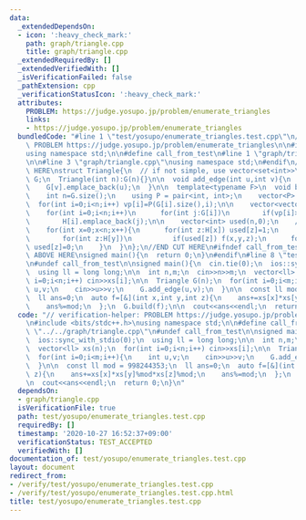 ```yaml
---
data:
  _extendedDependsOn:
  - icon: ':heavy_check_mark:'
    path: graph/triangle.cpp
    title: graph/triangle.cpp
  _extendedRequiredBy: []
  _extendedVerifiedWith: []
  _isVerificationFailed: false
  _pathExtension: cpp
  _verificationStatusIcon: ':heavy_check_mark:'
  attributes:
    PROBLEM: https://judge.yosupo.jp/problem/enumerate_triangles
    links:
    - https://judge.yosupo.jp/problem/enumerate_triangles
  bundledCode: "#line 1 \"test/yosupo/enumerate_triangles.test.cpp\"\n// verification-helper:\
    \ PROBLEM https://judge.yosupo.jp/problem/enumerate_triangles\n\n#include <bits/stdc++.h>\n\
    using namespace std;\n\n#define call_from_test\n#line 1 \"graph/triangle.cpp\"\
    \n\n#line 3 \"graph/triangle.cpp\"\nusing namespace std;\n#endif\n//BEGIN CUT\
    \ HERE\nstruct Triangle{\n  // if not simple, use vector<set<int>>\n  vector<vector<int>>\
    \ G;\n  Triangle(int n):G(n){}\n\n  void add_edge(int u,int v){\n    G[u].emplace_back(v);\n\
    \    G[v].emplace_back(u);\n  }\n\n  template<typename F>\n  void build(F f){\n\
    \    int n=G.size();\n    using P = pair<int, int>;\n    vector<P> vp(n);\n  \
    \  for(int i=0;i<n;i++) vp[i]=P(G[i].size(),i);\n\n    vector<vector<int>> H(n);\n\
    \    for(int i=0;i<n;i++)\n      for(int j:G[i])\n        if(vp[i]>vp[j])\n  \
    \        H[i].emplace_back(j);\n\n    vector<int> used(n,0);\n    // x->y->z\n\
    \    for(int x=0;x<n;x++){\n      for(int z:H[x]) used[z]=1;\n      for(int y:H[x])\n\
    \        for(int z:H[y])\n          if(used[z]) f(x,y,z);\n      for(int z:H[x])\
    \ used[z]=0;\n    }\n  }\n};\n//END CUT HERE\n#ifndef call_from_test\n//INSERT\
    \ ABOVE HERE\nsigned main(){\n  return 0;\n}\n#endif\n#line 8 \"test/yosupo/enumerate_triangles.test.cpp\"\
    \n#undef call_from_test\n\nsigned main(){\n  cin.tie(0);\n  ios::sync_with_stdio(0);\n\
    \  using ll = long long;\n\n  int n,m;\n  cin>>n>>m;\n  vector<ll> xs(n);\n  for(int\
    \ i=0;i<n;i++) cin>>xs[i];\n\n  Triangle G(n);\n  for(int i=0;i<m;i++){\n    int\
    \ u,v;\n    cin>>u>>v;\n    G.add_edge(u,v);\n  }\n\n  const ll mod = 998244353;\n\
    \  ll ans=0;\n  auto f=[&](int x,int y,int z){\n    ans+=xs[x]*xs[y]%mod*xs[z]%mod;\n\
    \    ans%=mod;\n  };\n  G.build(f);\n\n  cout<<ans<<endl;\n  return 0;\n}\n"
  code: "// verification-helper: PROBLEM https://judge.yosupo.jp/problem/enumerate_triangles\n\
    \n#include <bits/stdc++.h>\nusing namespace std;\n\n#define call_from_test\n#include\
    \ \"../../graph/triangle.cpp\"\n#undef call_from_test\n\nsigned main(){\n  cin.tie(0);\n\
    \  ios::sync_with_stdio(0);\n  using ll = long long;\n\n  int n,m;\n  cin>>n>>m;\n\
    \  vector<ll> xs(n);\n  for(int i=0;i<n;i++) cin>>xs[i];\n\n  Triangle G(n);\n\
    \  for(int i=0;i<m;i++){\n    int u,v;\n    cin>>u>>v;\n    G.add_edge(u,v);\n\
    \  }\n\n  const ll mod = 998244353;\n  ll ans=0;\n  auto f=[&](int x,int y,int\
    \ z){\n    ans+=xs[x]*xs[y]%mod*xs[z]%mod;\n    ans%=mod;\n  };\n  G.build(f);\n\
    \n  cout<<ans<<endl;\n  return 0;\n}\n"
  dependsOn:
  - graph/triangle.cpp
  isVerificationFile: true
  path: test/yosupo/enumerate_triangles.test.cpp
  requiredBy: []
  timestamp: '2020-10-27 16:52:37+09:00'
  verificationStatus: TEST_ACCEPTED
  verifiedWith: []
documentation_of: test/yosupo/enumerate_triangles.test.cpp
layout: document
redirect_from:
- /verify/test/yosupo/enumerate_triangles.test.cpp
- /verify/test/yosupo/enumerate_triangles.test.cpp.html
title: test/yosupo/enumerate_triangles.test.cpp
---
```

